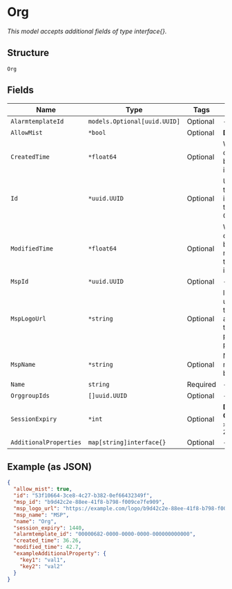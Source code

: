 
# Org

*This model accepts additional fields of type interface{}.*

## Structure

`Org`

## Fields

| Name | Type | Tags | Description |
|  --- | --- | --- | --- |
| `AlarmtemplateId` | `models.Optional[uuid.UUID]` | Optional | - |
| `AllowMist` | `*bool` | Optional | **Default**: `true` |
| `CreatedTime` | `*float64` | Optional | When the object has been created, in epoch |
| `Id` | `*uuid.UUID` | Optional | Unique ID of the object instance in the Mist Organnization |
| `ModifiedTime` | `*float64` | Optional | When the object has been modified for the last time, in epoch |
| `MspId` | `*uuid.UUID` | Optional | - |
| `MspLogoUrl` | `*string` | Optional | logo uploaded by the MSP with advanced tier, only present if provided |
| `MspName` | `*string` | Optional | Name of the msp the org belongs to |
| `Name` | `string` | Required | - |
| `OrggroupIds` | `[]uuid.UUID` | Optional | - |
| `SessionExpiry` | `*int` | Optional | **Default**: `1440`<br>**Constraints**: `>= 10`, `<= 20160` |
| `AdditionalProperties` | `map[string]interface{}` | Optional | - |

## Example (as JSON)

```json
{
  "allow_mist": true,
  "id": "53f10664-3ce8-4c27-b382-0ef66432349f",
  "msp_id": "b9d42c2e-88ee-41f8-b798-f009ce7fe909",
  "msp_logo_url": "https://example.com/logo/b9d42c2e-88ee-41f8-b798-f009ce7fe909.jpeg",
  "msp_name": "MSP",
  "name": "Org",
  "session_expiry": 1440,
  "alarmtemplate_id": "00000682-0000-0000-0000-000000000000",
  "created_time": 36.26,
  "modified_time": 42.7,
  "exampleAdditionalProperty": {
    "key1": "val1",
    "key2": "val2"
  }
}
```

